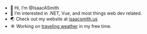 - 👋 Hi, I’m @IsaacASmith
- 👀 I’m interested in .NET, Vue, and most things web dev related.
- 🌏 Check out my website at [isaacsmith.us](https://www.isaacsmith.us)
- ☀️ Working on [traveling weather](https://travelingweather.com?src=github&med=social) in my free time.
